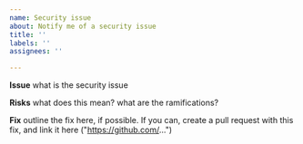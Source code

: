 ```yaml
---
name: Security issue
about: Notify me of a security issue
title: ''
labels: ''
assignees: ''

---
```


**Issue**
what is the security issue

**Risks**
what does this mean? what are the ramifications?

**Fix**
outline the fix here, if possible. If you can, create a pull request with this fix, and link it here ("https://github.com/...")

